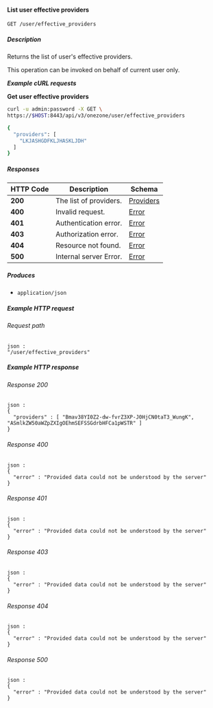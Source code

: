 
<a name="list_effective_user_providers"></a>
#### List user effective providers
```
GET /user/effective_providers
```


##### Description
Returns the list of user's effective providers.

This operation can be invoked on behalf of current user only.

***Example cURL requests***

**Get user effective providers**
```bash
curl -u admin:password -X GET \
https://$HOST:8443/api/v3/onezone/user/effective_providers

{
  "providers": [
    "LKJASHGDFKLJHASKLJDH"
  ]
}
```


##### Responses

|HTTP Code|Description|Schema|
|---|---|---|
|**200**|The list of providers.|[Providers](../definitions/Providers.md#providers)|
|**400**|Invalid request.|[Error](../definitions/Error.md#error)|
|**401**|Authentication error.|[Error](../definitions/Error.md#error)|
|**403**|Authorization error.|[Error](../definitions/Error.md#error)|
|**404**|Resource not found.|[Error](../definitions/Error.md#error)|
|**500**|Internal server Error.|[Error](../definitions/Error.md#error)|


##### Produces

* `application/json`


##### Example HTTP request

###### Request path
```
json :
"/user/effective_providers"
```


##### Example HTTP response

###### Response 200
```
json :
{
  "providers" : [ "Bmav38YI0Z2-dw-fvrZ3XP-J0HjCN0taT3_WungK", "ASmlkZW50aWZpZXIgOEhmSEFSSGdrbHFCa1pWSTR" ]
}
```


###### Response 400
```
json :
{
  "error" : "Provided data could not be understood by the server"
}
```


###### Response 401
```
json :
{
  "error" : "Provided data could not be understood by the server"
}
```


###### Response 403
```
json :
{
  "error" : "Provided data could not be understood by the server"
}
```


###### Response 404
```
json :
{
  "error" : "Provided data could not be understood by the server"
}
```


###### Response 500
```
json :
{
  "error" : "Provided data could not be understood by the server"
}
```



